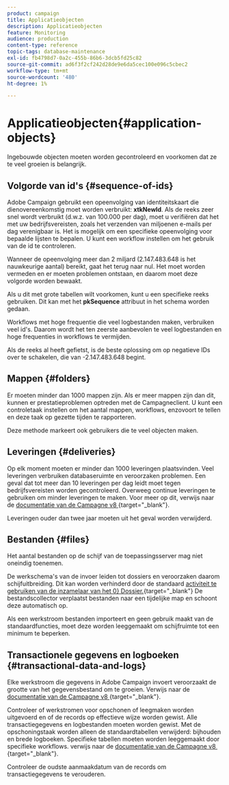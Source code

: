 ```yaml
---
product: campaign
title: Applicatieobjecten
description: Applicatieobjecten
feature: Monitoring
audience: production
content-type: reference
topic-tags: database-maintenance
exl-id: fb4798d7-0a2c-455b-86b6-3dcb5fd25c82
source-git-commit: ad6f3f2cf242d28de9e6da5cec100e096c5cbec2
workflow-type: tm+mt
source-wordcount: '480'
ht-degree: 1%

---
```


# Applicatieobjecten{#application-objects}



Ingebouwde objecten moeten worden gecontroleerd en voorkomen dat ze te veel groeien is belangrijk.

## Volgorde van id&#39;s {#sequence-of-ids}

Adobe Campaign gebruikt een opeenvolging van identiteitskaart die dienovereenkomstig moet worden verbruikt: **xtkNewId**. Als de reeks zeer snel wordt verbruikt (d.w.z. van 100.000 per dag), moet u verifiëren dat het met uw bedrijfsvereisten, zoals het verzenden van miljoenen e-mails per dag verenigbaar is. Het is mogelijk om een specifieke opeenvolging voor bepaalde lijsten te bepalen. U kunt een workflow instellen om het gebruik van de id te controleren.

Wanneer de opeenvolging meer dan 2 miljard (2.147.483.648 is het nauwkeurige aantal) bereikt, gaat het terug naar nul. Het moet worden vermeden en er moeten problemen ontstaan, en daarom moet deze volgorde worden bewaakt.

Als u dit met grote tabellen wilt voorkomen, kunt u een specifieke reeks gebruiken. Dit kan met het **pkSequence** attribuut in het schema worden gedaan.

Workflows met hoge frequentie die veel logbestanden maken, verbruiken veel id&#39;s. Daarom wordt het ten zeerste aanbevolen te veel logbestanden en hoge frequenties in workflows te vermijden.

Als de reeks al heeft gefietst, is de beste oplossing om op negatieve IDs over te schakelen, die van -2.147.483.648 begint.

## Mappen {#folders}

Er moeten minder dan 1000 mappen zijn. Als er meer mappen zijn dan dit, kunnen er prestatieproblemen optreden met de Campagneclient. U kunt een controletaak instellen om het aantal mappen, workflows, enzovoort te tellen en deze taak op gezette tijden te rapporteren.

Deze methode markeert ook gebruikers die te veel objecten maken.

## Leveringen {#deliveries}

Op elk moment moeten er minder dan 1000 leveringen plaatsvinden. Veel leveringen verbruiken databaseruimte en veroorzaken problemen. Een geval dat tot meer dan 10 leveringen per dag leidt moet tegen bedrijfsvereisten worden gecontroleerd. Overweeg continue leveringen te gebruiken om minder leveringen te maken. Voor meer op dit, verwijs naar de [&#x200B; documentatie van de Campagne v8 &#x200B;](https://experienceleague.adobe.com/docs/campaign/automation/workflows/wf-activities/action-activities/continuous-delivery.html?lang=nl-NL){target="_blank"}.

Leveringen ouder dan twee jaar moeten uit het geval worden verwijderd.

## Bestanden {#files}

Het aantal bestanden op de schijf van de toepassingsserver mag niet oneindig toenemen.

De werkschema&#39;s van de invoer leiden tot dossiers en veroorzaken daarom schijfuitbreiding. Dit kan worden verhinderd door de standaard [&#x200B; activiteit te gebruiken van de inzamelaar van het 0&rbrace; Dossier. &#x200B;](https://experienceleague.adobe.com/docs/campaign/automation/workflows/wf-activities/event-activities/file-collector.html?lang=nl-NL){target="_blank"} De bestandscollector verplaatst bestanden naar een tijdelijke map en schoont deze automatisch op.

Als een werkstroom bestanden importeert en geen gebruik maakt van de standaardfuncties, moet deze worden leeggemaakt om schijfruimte tot een minimum te beperken.

## Transactionele gegevens en logboeken {#transactional-data-and-logs}

Elke werkstroom die gegevens in Adobe Campaign invoert veroorzaakt de grootte van het gegevensbestand om te groeien. Verwijs naar de [&#x200B; documentatie van de Campagne v8 &#x200B;](https://experienceleague.adobe.com/docs/campaign/automation/workflows/introduction/use-workflow-data.html?lang=nl-NL){target="_blank"}.

Controleer of werkstromen voor opschonen of leegmaken worden uitgevoerd en of de records op effectieve wijze worden gewist. Alle transactiegegevens en logbestanden moeten worden gewist. Met de opschoningstaak worden alleen de standaardtabellen verwijderd: bijhouden en brede logboeken. Specifieke tabellen moeten worden leeggemaakt door specifieke workflows. verwijs naar de [&#x200B; documentatie van de Campagne v8 &#x200B;](https://experienceleague.adobe.com/docs/campaign/automation/workflows/monitoring-workflows/monitor-workflow-execution.html?lang=nl-NL){target="_blank"}.

Controleer de oudste aanmaakdatum van de records om transactiegegevens te verouderen.
